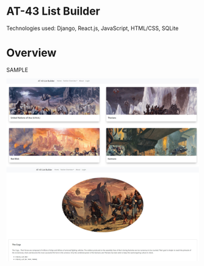 # AT-43 List Builder

Technologies used: Django, React.js, JavaScript, HTML/CSS, SQLite

# Overview

SAMPLE

![Screenshot](https://github.com/huguelep/AT43_ListBuilder/blob/main/ReadmeImages/Screenshot.jpg)
![Screenshot2](https://github.com/huguelep/AT43_ListBuilder/blob/main/ReadmeImages/Screenshot2.jpg)
